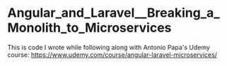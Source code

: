 # Angular_and_Laravel__Breaking_a_Monolith_to_Microservices
This is code I wrote while following along with Antonio Papa's Udemy course: https://www.udemy.com/course/angular-laravel-microservices/
